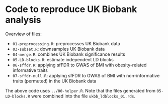 # Code to reproduce UK Biobank analysis

Overview of files:

- `01-preprocessing.R`: preprocesses UK Biobank data 
- `03-subset.R`: downsamples UK Biobank data
- `04-merge.R`: combines UK Biobank significance results
- `05-LD-blocks.R`: estimate independent LD blocks
- `06-sffdr.R`: applying sfFDR to GWAS of BMI with obesity-related informative traits
- `07-sffdr-null.R`: applying sfFDR to GWAS of BMI with non-informative traits (permuted) in the UK Biobank data 
    
The above code uses `../00-helper.R`. Note that the files generated from `05-LD-blocks.R` were combined into the file `ukbb_ldblocks_01.rds`.
